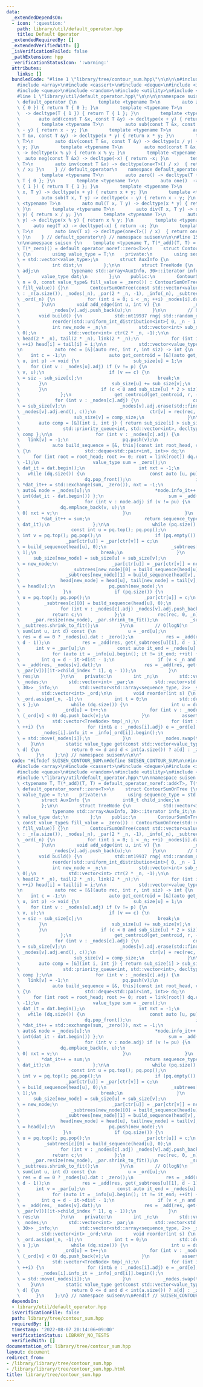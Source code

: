 ```yaml
---
data:
  _extendedDependsOn:
  - icon: ':question:'
    path: library/util/default_operator.hpp
    title: Default Operator
  _extendedRequiredBy: []
  _extendedVerifiedWith: []
  _isVerificationFailed: false
  _pathExtension: hpp
  _verificationStatusIcon: ':warning:'
  attributes:
    links: []
  bundledCode: "#line 1 \"library/tree/contour_sum.hpp\"\n\n\n\n#include <algorithm>\n\
    #include <array>\n#include <cassert>\n#include <deque>\n#include <iostream>\n\
    #include <queue>\n#include <random>\n#include <utility>\n#include <vector>\n\n\
    #line 1 \"library/util/default_operator.hpp\"\n\n\n\nnamespace suisen {\n    namespace\
    \ default_operator {\n        template <typename T>\n        auto zero() -> decltype(T\
    \ { 0 }) { return T { 0 }; }\n        template <typename T>\n        auto one()\
    \  -> decltype(T { 1 }) { return T { 1 }; }\n        template <typename T>\n \
    \       auto add(const T &x, const T &y) -> decltype(x + y) { return x + y; }\n\
    \        template <typename T>\n        auto sub(const T &x, const T &y) -> decltype(x\
    \ - y) { return x - y; }\n        template <typename T>\n        auto mul(const\
    \ T &x, const T &y) -> decltype(x * y) { return x * y; }\n        template <typename\
    \ T>\n        auto div(const T &x, const T &y) -> decltype(x / y) { return x /\
    \ y; }\n        template <typename T>\n        auto mod(const T &x, const T &y)\
    \ -> decltype(x % y) { return x % y; }\n        template <typename T>\n      \
    \  auto neg(const T &x) -> decltype(-x) { return -x; }\n        template <typename\
    \ T>\n        auto inv(const T &x) -> decltype(one<T>() / x)  { return one<T>()\
    \ / x; }\n    } // default_operator\n    namespace default_operator_noref {\n\
    \        template <typename T>\n        auto zero() -> decltype(T { 0 }) { return\
    \ T { 0 }; }\n        template <typename T>\n        auto one()  -> decltype(T\
    \ { 1 }) { return T { 1 }; }\n        template <typename T>\n        auto add(T\
    \ x, T y) -> decltype(x + y) { return x + y; }\n        template <typename T>\n\
    \        auto sub(T x, T y) -> decltype(x - y) { return x - y; }\n        template\
    \ <typename T>\n        auto mul(T x, T y) -> decltype(x * y) { return x * y;\
    \ }\n        template <typename T>\n        auto div(T x, T y) -> decltype(x /\
    \ y) { return x / y; }\n        template <typename T>\n        auto mod(T x, T\
    \ y) -> decltype(x % y) { return x % y; }\n        template <typename T>\n   \
    \     auto neg(T x) -> decltype(-x) { return -x; }\n        template <typename\
    \ T>\n        auto inv(T x) -> decltype(one<T>() / x)  { return one<T>() / x;\
    \ }\n    } // default_operator\n} // namespace suisen\n\n\n#line 15 \"library/tree/contour_sum.hpp\"\
    \n\nnamespace suisen {\n    template <typename T, T(*_add)(T, T) = default_operator_noref::add<T>,\
    \ T(*_zero)() = default_operator_noref::zero<T>>\n    struct ContourSumOnTree\
    \ {\n        using value_type = T;\n    private:\n        using sequence_type\
    \ = std::vector<value_type>;\n        struct AuxInfo {\n            int8_t child_index;\n\
    \            int dist;\n        };\n\n        struct TreeNode {\n            std::vector<int>\
    \ adj;\n            typename std::array<AuxInfo, 30>::iterator info_it;\n    \
    \        value_type dat;\n        };\n    public:\n        ContourSumOnTree(int\
    \ n = 0, const value_type& fill_value = _zero()) : ContourSumOnTree(std::vector<value_type>(n,\
    \ fill_value)) {}\n        ContourSumOnTree(const std::vector<value_type>& a)\
    \ : _n(a.size()), _nodes(_n), _par(2 * _n, -1), _info(_n), _subtrees(2 * _n),\
    \ _ord(_n) {\n            for (int i = 0; i < _n; ++i) _nodes[i].dat = a[i];\n\
    \        }\n\n        void add_edge(int u, int v) {\n            _nodes[u].adj.push_back(v);\n\
    \            _nodes[v].adj.push_back(u);\n        }\n\n        // O(NlogN)\n \
    \       void build() {\n            std::mt19937 rng{ std::random_device{}() };\n\
    \            reorder(std::uniform_int_distribution<int>{ 0, _n - 1 }(rng));\n\n\
    \            int new_node = _n;\n            std::vector<int> sub_size(2 * _n,\
    \ 0);\n            std::vector<int> ctr(2 * _n, -1);\n\n            std::vector<int>\
    \ head(2 * _n), tail(2 * _n), link(2 * _n);\n            for (int i = 0; i < _n;\
    \ ++i) head[i] = tail[i] = i;\n\n            std::vector<value_type> dat(_n);\n\
    \n            auto rec = [&](auto rec, int r, int siz) -> int {\n            \
    \    int c = -1;\n                auto get_centroid = [&](auto get_centroid, int\
    \ u, int p) -> void {\n                    sub_size[u] = 1;\n                \
    \    for (int v : _nodes[u].adj) if (v != p) {\n                        get_centroid(get_centroid,\
    \ v, u);\n                        if (v == c) {\n                            sub_size[u]\
    \ = siz - sub_size[c];\n                            break;\n                 \
    \       }\n                        sub_size[u] += sub_size[v];\n             \
    \       }\n                    if (c < 0 and sub_size[u] * 2 > siz) c = u;\n \
    \               };\n                get_centroid(get_centroid, r, -1);\n\n   \
    \             for (int v : _nodes[c].adj) {\n                    const int comp_size\
    \ = sub_size[v];\n                    _nodes[v].adj.erase(std::find(_nodes[v].adj.begin(),\
    \ _nodes[v].adj.end(), c));\n                    ctr[v] = rec(rec, v, comp_size);\n\
    \                    sub_size[v] = comp_size;\n                }\n\n         \
    \       auto comp = [&](int i, int j) { return sub_size[i] > sub_size[j]; };\n\
    \                std::priority_queue<int, std::vector<int>, decltype(comp)> pq{\
    \ comp };\n\n                for (int v : _nodes[c].adj) {\n                 \
    \   link[v] = -1;\n                    pq.push(v);\n                }\n\n    \
    \            auto build_sequence = [&, this](const int root_head, const bool child_index)\
    \ {\n                    std::deque<std::pair<int, int>> dq;\n               \
    \     for (int root = root_head; root >= 0; root = link[root]) dq.emplace_back(root,\
    \ -1);\n                    value_type sum = _zero();\n                    auto\
    \ dat_it = dat.begin();\n                    int nxt = -1;\n                 \
    \   while (dq.size()) {\n                        const auto [u, pu] = dq.front();\n\
    \                        dq.pop_front();\n                        if (u == nxt)\
    \ *dat_it++ = std::exchange(sum, _zero()), nxt = -1;\n                       \
    \ auto& node = _nodes[u];\n                        *node.info_it++ = { child_index,\
    \ int(dat_it - dat.begin()) };\n                        sum = _add(sum, node.dat);\n\
    \                        for (int v : node.adj) if (v != pu) {\n             \
    \               dq.emplace_back(v, u);\n                            if (nxt <\
    \ 0) nxt = v;\n                        }\n                    }\n            \
    \        *dat_it++ = sum;\n                    return sequence_type(dat.begin(),\
    \ dat_it);\n                };\n\n                while (pq.size() >= 2) {\n \
    \                   const int u = pq.top(); pq.pop();\n                    const\
    \ int v = pq.top(); pq.pop();\n                    if (pq.empty()) {\n       \
    \                 _par[ctr[u]] = _par[ctr[v]] = c;\n                        _subtrees[c][0]\
    \ = build_sequence(head[u], 0);\n                        _subtrees[c][1] = build_sequence(head[v],\
    \ 1);\n                        break;\n                    }\n               \
    \     sub_size[new_node] = sub_size[u] + sub_size[v];\n                    ctr[new_node]\
    \ = new_node;\n                    _par[ctr[u]] = _par[ctr[v]] = new_node;\n \
    \                   _subtrees[new_node][0] = build_sequence(head[u], 0);\n   \
    \                 _subtrees[new_node][1] = build_sequence(head[v], 1);\n     \
    \               head[new_node] = head[u], tail[new_node] = tail[v], link[tail[u]]\
    \ = head[v];\n                    pq.push(new_node);\n                    ++new_node;\n\
    \                }\n                if (pq.size()) {\n                    int\
    \ u = pq.top(); pq.pop();\n                    _par[ctr[u]] = c;\n           \
    \         _subtrees[c][0] = build_sequence(head[u], 0);\n                }\n \
    \               for (int v : _nodes[c].adj) _nodes[v].adj.push_back(c);\n    \
    \            return c;\n            };\n            rec(rec, 0, _n);\n       \
    \     _par.resize(new_node), _par.shrink_to_fit();\n            _subtrees.resize(new_node),\
    \ _subtrees.shrink_to_fit();\n        }\n\n        // O(logN)\n        value_type\
    \ sum(int u, int d) const {\n            u = _ord[u];\n            value_type\
    \ res = d == 0 ? _nodes[u].dat : _zero();\n            res = _add(res, get(_subtrees[u][0],\
    \ d - 1));\n            res = _add(res, get(_subtrees[u][1], d - 1));\n      \
    \      int v = _par[u];\n            const auto it_end = _nodes[u].info_it;\n\
    \            for (auto it = _info[u].begin(); it != it_end; ++it) {\n        \
    \        int q = d - it->dist - 1;\n                if (v < _n and q == 0) res\
    \ = _add(res, _nodes[v].dat);\n                res = _add(res, get(_subtrees[std::exchange(v,\
    \ _par[v])][it->child_index ^ 1], q - 1));\n            }\n            return\
    \ res;\n        }\n\n    private:\n        int _n;\n        std::vector<TreeNode>\
    \ _nodes;\n        std::vector<int> _par;\n        std::vector<std::array<AuxInfo,\
    \ 30>> _info;\n        std::vector<std::array<sequence_type, 2>> _subtrees;\n\n\
    \        std::vector<int> _ord;\n\n        void reorder(int s) {\n           \
    \ _ord.assign(_n, -1);\n            int t = 0;\n            std::deque<int> dq{\
    \ s };\n            while (dq.size()) {\n                int u = dq.front(); dq.pop_front();\n\
    \                _ord[u] = t++;\n                for (int v : _nodes[u].adj) if\
    \ (_ord[v] < 0) dq.push_back(v);\n            }\n            assert(t == _n);\n\
    \            std::vector<TreeNode> tmp(_n);\n            for (int i = 0; i < _n;\
    \ ++i) {\n                for (int& e : _nodes[i].adj) e = _ord[e];\n        \
    \        _nodes[i].info_it = _info[_ord[i]].begin();\n                tmp[_ord[i]]\
    \ = std::move(_nodes[i]);\n            }\n            _nodes.swap(tmp);\n    \
    \    }\n\n        static value_type get(const std::vector<value_type> &a, int\
    \ d) {\n            return 0 <= d and d < int(a.size()) ? a[d] : _zero();\n  \
    \      }\n    };\n} // namespace suisen\n\n\n"
  code: "#ifndef SUISEN_CONTOUR_SUM\n#define SUISEN_CONTOUR_SUM\n\n#include <algorithm>\n\
    #include <array>\n#include <cassert>\n#include <deque>\n#include <iostream>\n\
    #include <queue>\n#include <random>\n#include <utility>\n#include <vector>\n\n\
    #include \"library/util/default_operator.hpp\"\n\nnamespace suisen {\n    template\
    \ <typename T, T(*_add)(T, T) = default_operator_noref::add<T>, T(*_zero)() =\
    \ default_operator_noref::zero<T>>\n    struct ContourSumOnTree {\n        using\
    \ value_type = T;\n    private:\n        using sequence_type = std::vector<value_type>;\n\
    \        struct AuxInfo {\n            int8_t child_index;\n            int dist;\n\
    \        };\n\n        struct TreeNode {\n            std::vector<int> adj;\n\
    \            typename std::array<AuxInfo, 30>::iterator info_it;\n           \
    \ value_type dat;\n        };\n    public:\n        ContourSumOnTree(int n = 0,\
    \ const value_type& fill_value = _zero()) : ContourSumOnTree(std::vector<value_type>(n,\
    \ fill_value)) {}\n        ContourSumOnTree(const std::vector<value_type>& a)\
    \ : _n(a.size()), _nodes(_n), _par(2 * _n, -1), _info(_n), _subtrees(2 * _n),\
    \ _ord(_n) {\n            for (int i = 0; i < _n; ++i) _nodes[i].dat = a[i];\n\
    \        }\n\n        void add_edge(int u, int v) {\n            _nodes[u].adj.push_back(v);\n\
    \            _nodes[v].adj.push_back(u);\n        }\n\n        // O(NlogN)\n \
    \       void build() {\n            std::mt19937 rng{ std::random_device{}() };\n\
    \            reorder(std::uniform_int_distribution<int>{ 0, _n - 1 }(rng));\n\n\
    \            int new_node = _n;\n            std::vector<int> sub_size(2 * _n,\
    \ 0);\n            std::vector<int> ctr(2 * _n, -1);\n\n            std::vector<int>\
    \ head(2 * _n), tail(2 * _n), link(2 * _n);\n            for (int i = 0; i < _n;\
    \ ++i) head[i] = tail[i] = i;\n\n            std::vector<value_type> dat(_n);\n\
    \n            auto rec = [&](auto rec, int r, int siz) -> int {\n            \
    \    int c = -1;\n                auto get_centroid = [&](auto get_centroid, int\
    \ u, int p) -> void {\n                    sub_size[u] = 1;\n                \
    \    for (int v : _nodes[u].adj) if (v != p) {\n                        get_centroid(get_centroid,\
    \ v, u);\n                        if (v == c) {\n                            sub_size[u]\
    \ = siz - sub_size[c];\n                            break;\n                 \
    \       }\n                        sub_size[u] += sub_size[v];\n             \
    \       }\n                    if (c < 0 and sub_size[u] * 2 > siz) c = u;\n \
    \               };\n                get_centroid(get_centroid, r, -1);\n\n   \
    \             for (int v : _nodes[c].adj) {\n                    const int comp_size\
    \ = sub_size[v];\n                    _nodes[v].adj.erase(std::find(_nodes[v].adj.begin(),\
    \ _nodes[v].adj.end(), c));\n                    ctr[v] = rec(rec, v, comp_size);\n\
    \                    sub_size[v] = comp_size;\n                }\n\n         \
    \       auto comp = [&](int i, int j) { return sub_size[i] > sub_size[j]; };\n\
    \                std::priority_queue<int, std::vector<int>, decltype(comp)> pq{\
    \ comp };\n\n                for (int v : _nodes[c].adj) {\n                 \
    \   link[v] = -1;\n                    pq.push(v);\n                }\n\n    \
    \            auto build_sequence = [&, this](const int root_head, const bool child_index)\
    \ {\n                    std::deque<std::pair<int, int>> dq;\n               \
    \     for (int root = root_head; root >= 0; root = link[root]) dq.emplace_back(root,\
    \ -1);\n                    value_type sum = _zero();\n                    auto\
    \ dat_it = dat.begin();\n                    int nxt = -1;\n                 \
    \   while (dq.size()) {\n                        const auto [u, pu] = dq.front();\n\
    \                        dq.pop_front();\n                        if (u == nxt)\
    \ *dat_it++ = std::exchange(sum, _zero()), nxt = -1;\n                       \
    \ auto& node = _nodes[u];\n                        *node.info_it++ = { child_index,\
    \ int(dat_it - dat.begin()) };\n                        sum = _add(sum, node.dat);\n\
    \                        for (int v : node.adj) if (v != pu) {\n             \
    \               dq.emplace_back(v, u);\n                            if (nxt <\
    \ 0) nxt = v;\n                        }\n                    }\n            \
    \        *dat_it++ = sum;\n                    return sequence_type(dat.begin(),\
    \ dat_it);\n                };\n\n                while (pq.size() >= 2) {\n \
    \                   const int u = pq.top(); pq.pop();\n                    const\
    \ int v = pq.top(); pq.pop();\n                    if (pq.empty()) {\n       \
    \                 _par[ctr[u]] = _par[ctr[v]] = c;\n                        _subtrees[c][0]\
    \ = build_sequence(head[u], 0);\n                        _subtrees[c][1] = build_sequence(head[v],\
    \ 1);\n                        break;\n                    }\n               \
    \     sub_size[new_node] = sub_size[u] + sub_size[v];\n                    ctr[new_node]\
    \ = new_node;\n                    _par[ctr[u]] = _par[ctr[v]] = new_node;\n \
    \                   _subtrees[new_node][0] = build_sequence(head[u], 0);\n   \
    \                 _subtrees[new_node][1] = build_sequence(head[v], 1);\n     \
    \               head[new_node] = head[u], tail[new_node] = tail[v], link[tail[u]]\
    \ = head[v];\n                    pq.push(new_node);\n                    ++new_node;\n\
    \                }\n                if (pq.size()) {\n                    int\
    \ u = pq.top(); pq.pop();\n                    _par[ctr[u]] = c;\n           \
    \         _subtrees[c][0] = build_sequence(head[u], 0);\n                }\n \
    \               for (int v : _nodes[c].adj) _nodes[v].adj.push_back(c);\n    \
    \            return c;\n            };\n            rec(rec, 0, _n);\n       \
    \     _par.resize(new_node), _par.shrink_to_fit();\n            _subtrees.resize(new_node),\
    \ _subtrees.shrink_to_fit();\n        }\n\n        // O(logN)\n        value_type\
    \ sum(int u, int d) const {\n            u = _ord[u];\n            value_type\
    \ res = d == 0 ? _nodes[u].dat : _zero();\n            res = _add(res, get(_subtrees[u][0],\
    \ d - 1));\n            res = _add(res, get(_subtrees[u][1], d - 1));\n      \
    \      int v = _par[u];\n            const auto it_end = _nodes[u].info_it;\n\
    \            for (auto it = _info[u].begin(); it != it_end; ++it) {\n        \
    \        int q = d - it->dist - 1;\n                if (v < _n and q == 0) res\
    \ = _add(res, _nodes[v].dat);\n                res = _add(res, get(_subtrees[std::exchange(v,\
    \ _par[v])][it->child_index ^ 1], q - 1));\n            }\n            return\
    \ res;\n        }\n\n    private:\n        int _n;\n        std::vector<TreeNode>\
    \ _nodes;\n        std::vector<int> _par;\n        std::vector<std::array<AuxInfo,\
    \ 30>> _info;\n        std::vector<std::array<sequence_type, 2>> _subtrees;\n\n\
    \        std::vector<int> _ord;\n\n        void reorder(int s) {\n           \
    \ _ord.assign(_n, -1);\n            int t = 0;\n            std::deque<int> dq{\
    \ s };\n            while (dq.size()) {\n                int u = dq.front(); dq.pop_front();\n\
    \                _ord[u] = t++;\n                for (int v : _nodes[u].adj) if\
    \ (_ord[v] < 0) dq.push_back(v);\n            }\n            assert(t == _n);\n\
    \            std::vector<TreeNode> tmp(_n);\n            for (int i = 0; i < _n;\
    \ ++i) {\n                for (int& e : _nodes[i].adj) e = _ord[e];\n        \
    \        _nodes[i].info_it = _info[_ord[i]].begin();\n                tmp[_ord[i]]\
    \ = std::move(_nodes[i]);\n            }\n            _nodes.swap(tmp);\n    \
    \    }\n\n        static value_type get(const std::vector<value_type> &a, int\
    \ d) {\n            return 0 <= d and d < int(a.size()) ? a[d] : _zero();\n  \
    \      }\n    };\n} // namespace suisen\n\n#endif // SUISEN_CONTOUR_SUM"
  dependsOn:
  - library/util/default_operator.hpp
  isVerificationFile: false
  path: library/tree/contour_sum.hpp
  requiredBy: []
  timestamp: '2022-08-07 20:14:06+09:00'
  verificationStatus: LIBRARY_NO_TESTS
  verifiedWith: []
documentation_of: library/tree/contour_sum.hpp
layout: document
redirect_from:
- /library/library/tree/contour_sum.hpp
- /library/library/tree/contour_sum.hpp.html
title: library/tree/contour_sum.hpp
---
```

